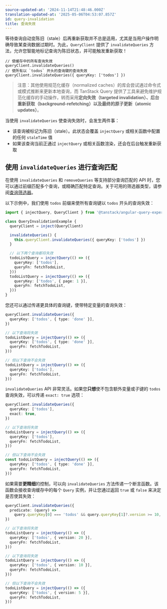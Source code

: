 ```yaml
---
source-updated-at: '2024-11-14T21:48:46.000Z'
translation-updated-at: '2025-05-06T04:53:07.857Z'
id: query-invalidation
title: 查询失效
---
```

等待查询自动变陈旧（stale）后再重新获取并不总是适用，尤其是当用户操作明确导致某查询数据过期时。为此，`QueryClient` 提供了 `invalidateQueries` 方法，允许您智能地标记查询为陈旧状态，并可能触发重新获取！

```tsx
// 使缓存中的所有查询失效
queryClient.invalidateQueries()
// 使所有以 `todos` 开头的查询键的查询失效
queryClient.invalidateQueries({ queryKey: ['todos'] })
```

> 注意：其他使用规范化缓存（normalized caches）的库会尝试通过命令式或模式推断来更新本地查询，而 TanStack Query 提供了工具来避免维护规范化缓存的手动操作，转而采用**定向失效（targeted invalidation）、后台重新获取（background-refetching）以及最终的原子更新（atomic updates）**。

当使用 `invalidateQueries` 使查询失效时，会发生两件事：

- 该查询被标记为陈旧（stale）。此状态会覆盖 `injectQuery` 或相关函数中配置的任何 `staleTime` 值
- 如果该查询当前正通过 `injectQuery` 或相关函数渲染，还会在后台触发重新获取

## 使用 `invalidateQueries` 进行查询匹配

在使用 `invalidateQueries` 和 `removeQueries` 等支持部分查询匹配的 API 时，您可以通过前缀匹配多个查询，或精确匹配特定查询。关于可用的筛选器类型，请参阅[查询筛选器](./filters.md#query-filters)。

以下示例中，我们使用 `todos` 前缀来使所有查询键以 `todos` 开头的查询失效：

```ts
import { injectQuery, QueryClient } from '@tanstack/angular-query-experimental'

class QueryInvalidationExample {
  queryClient = inject(QueryClient)

  invalidateQueries() {
    this.queryClient.invalidateQueries({ queryKey: ['todos'] })
  }

  // 以下两个查询都将失效
  todoListQuery = injectQuery(() => ({
    queryKey: ['todos'],
    queryFn: fetchTodoList,
  }))
  todoListQuery = injectQuery(() => ({
    queryKey: ['todos', { page: 1 }],
    queryFn: fetchTodoList,
  }))
}
```

您还可以通过传递更具体的查询键，使带特定变量的查询失效：

```ts
queryClient.invalidateQueries({
  queryKey: ['todos', { type: 'done' }],
})

// 以下查询将失效
todoListQuery = injectQuery(() => ({
  queryKey: ['todos', { type: 'done' }],
  queryFn: fetchTodoList,
}))

// 但以下查询不会失效
todoListQuery = injectQuery(() => ({
  queryKey: ['todos'],
  queryFn: fetchTodoList,
}))
```

`invalidateQueries` API 非常灵活。如果您**只想**使不包含额外变量或子键的 `todos` 查询失效，可以传递 `exact: true` 选项：

```ts
queryClient.invalidateQueries({
  queryKey: ['todos'],
  exact: true,
})

// 以下查询将失效
todoListQuery = injectQuery(() => ({
  queryKey: ['todos'],
  queryFn: fetchTodoList,
}))

// 但以下查询不会失效
const todoListQuery = injectQuery(() => ({
  queryKey: ['todos', { type: 'done' }],
  queryFn: fetchTodoList,
}))
```

如果需要**更精细**的控制，可以向 `invalidateQueries` 方法传递一个断言函数。该函数会接收查询缓存中的每个 `Query` 实例，并让您通过返回 `true` 或 `false` 来决定是否使其失效：

```ts
queryClient.invalidateQueries({
  predicate: (query) =>
    query.queryKey[0] === 'todos' && query.queryKey[1]?.version >= 10,
})

// 以下查询将失效
todoListQuery = injectQuery(() => ({
  queryKey: ['todos', { version: 20 }],
  queryFn: fetchTodoList,
}))

// 以下查询将失效
todoListQuery = injectQuery(() => ({
  queryKey: ['todos', { version: 10 }],
  queryFn: fetchTodoList,
}))

// 但以下查询不会失效
todoListQuery = injectQuery(() => ({
  queryKey: ['todos', { version: 5 }],
  queryFn: fetchTodoList,
}))
```
